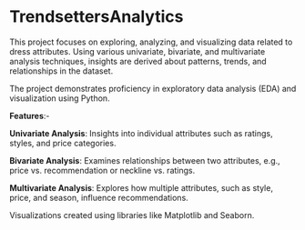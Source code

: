# TrendsettersAnalytics

This project focuses on exploring, analyzing, and visualizing data related to dress attributes. Using various univariate, bivariate, and multivariate analysis techniques, insights are derived about patterns, trends, and relationships in the dataset. 

The project demonstrates proficiency in exploratory data analysis (EDA) and visualization using Python.

**Features**:-

**Univariate Analysis**: Insights into individual attributes such as ratings, styles, and price categories.

**Bivariate Analysis**: Examines relationships between two attributes, e.g., price vs. recommendation or neckline vs. ratings.

**Multivariate Analysis**: Explores how multiple attributes, such as style, price, and season, influence recommendations.

Visualizations created using libraries like Matplotlib and Seaborn.

